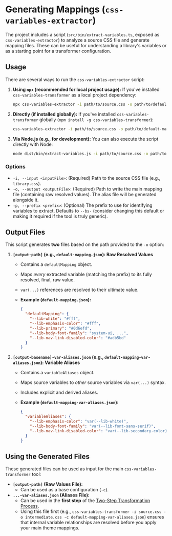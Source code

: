 # Generating Mappings (`css-variables-extractor`)

The project includes a script (`src/bin/extract-variables.ts`, exposed as `css-variables-extractor`) to analyze a source CSS file and generate mapping files. These can be useful for understanding a library's variables or as a starting point for a transformer configuration.

## Usage

There are several ways to run the `css-variables-extractor` script:

1. **Using `npx` (recommended for local project usage):**
    If you've installed `css-variables-transformer` as a local project dependency:

    ```bash
    npx css-variables-extractor -i path/to/source.css -o path/to/default-mapping.json
    ```

2. **Directly (if installed globally):**
    If you've installed `css-variables-transformer` globally (`npm install -g css-variables-transformer`):

    ```bash
    css-variables-extractor -i path/to/source.css -o path/to/default-mapping.json
    ```

3. **Via Node.js (e.g., for development):**
    You can also execute the script directly with Node:

    ```bash
    node dist/bin/extract-variables.js -i path/to/source.css -o path/to/default-mapping.json
    ```

### Options

- `-i, --input <inputFile>`: (Required) Path to the source CSS file (e.g., `library.css`).
- `-o, --output <outputFile>`: (Required) Path to write the main mapping file (containing raw resolved values). The alias file will be generated alongside it.
- `-p, --prefix <prefix>`: (Optional) The prefix to use for identifying variables to extract. Defaults to `--bs-` (consider changing this default or making it required if the tool is truly generic).

## Output Files

This script generates **two** files based on the path provided to the `-o` option:

1. **`[output-path]` (e.g., `default-mapping.json`): Raw Resolved Values**

   - Contains a `defaultMapping` object.
   - Maps _every_ extracted variable (matching the prefix) to its fully resolved, final, raw value.
   - `var(...)` references are resolved to their ultimate value.
   - **Example (`default-mapping.json`):**

     ```json
     {
       "defaultMapping": {
         "--lib-white": "#fff",
         "--lib-emphasis-color": "#fff",
         "--lib-primary": "#0d6efd",
         "--lib-body-font-family": "system-ui, ...",
         "--lib-nav-link-disabled-color": "#adb5bd"
       }
     }
     ```

2. **`[output-basename]-var-aliases.json` (e.g., `default-mapping-var-aliases.json`): Variable Aliases**

   - Contains a `variableAliases` object.
   - Maps source variables to _other_ source variables via `var(...)` syntax.
   - Includes explicit and derived aliases.
   - **Example (`default-mapping-var-aliases.json`):**

     ```json
     {
       "variableAliases": {
         "--lib-emphasis-color": "var(--lib-white)",
         "--lib-body-font-family": "var(--lib-font-sans-serif)",
         "--lib-nav-link-disabled-color": "var(--lib-secondary-color)"
       }
     }
     ```

## Using the Generated Files

These generated files can be used as input for the main `css-variables-transformer` tool:

- **`[output-path]` (Raw Values File):**
  - Can be used as a base configuration (`-c`).
- **`...-var-aliases.json` (Aliases File):**
  - Can be used in the **first step** of the [Two-Step Transformation Process](./transformer-usage.md#advanced-usage-two-step-transformation-for-aliases-and-theming).
  - Using this file first (e.g., `css-variables-transformer -i source.css -o intermediate.css -c default-mapping-var-aliases.json`) ensures that internal variable relationships are resolved before you apply your main theme mappings.

